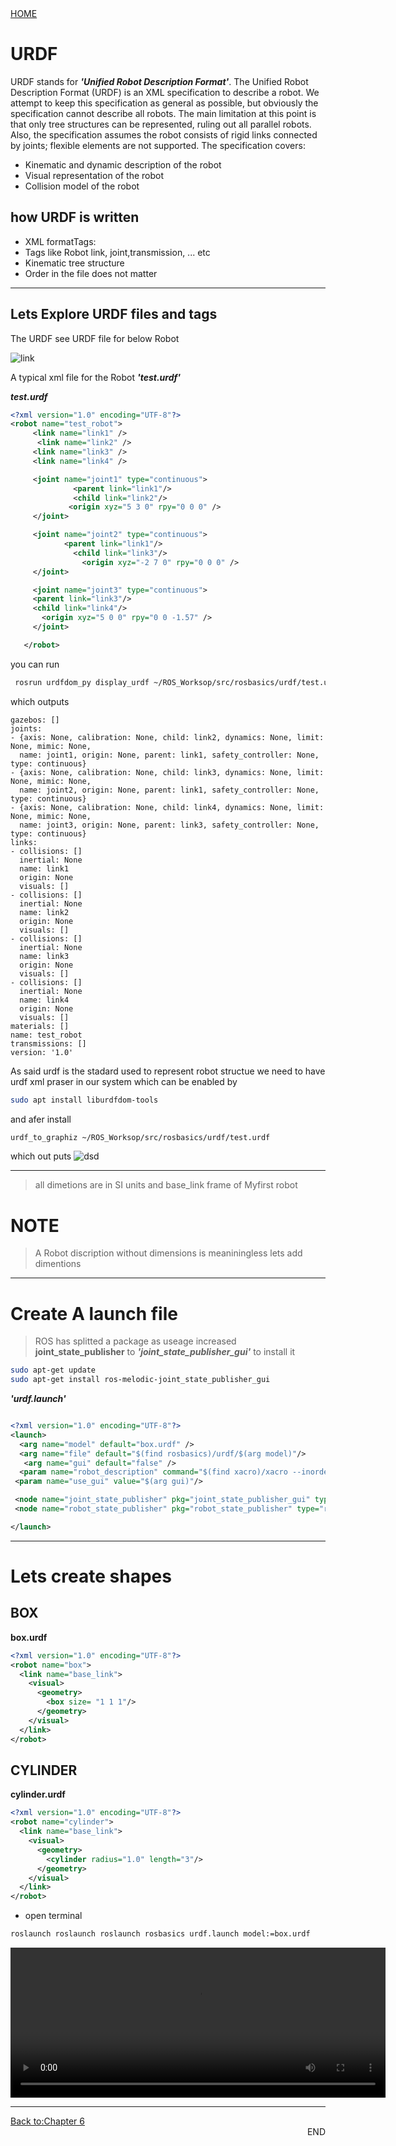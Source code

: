 <div align="left">
  <a href="https://jovinsav.github.io/Rosworkshop/">HOME</a>
</div>

# URDF
URDF stands for ***'Unified Robot Description Format'***.
The Unified Robot Description Format (URDF) is an XML specification to describe a robot. We attempt to keep this specification as general as possible, but obviously the specification cannot describe all robots. The main limitation at this point is that only tree structures can be represented, ruling out all parallel robots. Also, the specification assumes the robot consists of rigid links connected by joints; flexible elements are not supported. The specification covers:

* Kinematic and dynamic description of the robot
* Visual representation of the robot
* Collision model of the robot



## how URDF is written
* XML formatTags:
* Tags like Robot link, joint,transmission, ... etc
* Kinematic tree structure
* Order in the file does not matter

---

## Lets Explore URDF files and tags
The URDF see URDF file for below Robot

![link](images/link.png)

A typical xml file for the Robot ***'test.urdf'***

***test.urdf***
```XML
<?xml version="1.0" encoding="UTF-8"?>
<robot name="test_robot">
     <link name="link1" />
      <link name="link2" />
     <link name="link3" />
     <link name="link4" />

     <joint name="joint1" type="continuous">
              <parent link="link1"/>
              <child link="link2"/>
             <origin xyz="5 3 0" rpy="0 0 0" />
     </joint>

     <joint name="joint2" type="continuous">
            <parent link="link1"/>
              <child link="link3"/>
                <origin xyz="-2 7 0" rpy="0 0 0" />
     </joint>

     <joint name="joint3" type="continuous">
     <parent link="link3"/>
     <child link="link4"/>
       <origin xyz="5 0 0" rpy="0 0 -1.57" />
     </joint>

   </robot>
```
you can run
```bash
 rosrun urdfdom_py display_urdf ~/ROS_Worksop/src/rosbasics/urdf/test.urdf
 ```
 which outputs
```
gazebos: []
joints:
- {axis: None, calibration: None, child: link2, dynamics: None, limit: None, mimic: None,
  name: joint1, origin: None, parent: link1, safety_controller: None, type: continuous}
- {axis: None, calibration: None, child: link3, dynamics: None, limit: None, mimic: None,
  name: joint2, origin: None, parent: link1, safety_controller: None, type: continuous}
- {axis: None, calibration: None, child: link4, dynamics: None, limit: None, mimic: None,
  name: joint3, origin: None, parent: link3, safety_controller: None, type: continuous}
links:
- collisions: []
  inertial: None
  name: link1
  origin: None
  visuals: []
- collisions: []
  inertial: None
  name: link2
  origin: None
  visuals: []
- collisions: []
  inertial: None
  name: link3
  origin: None
  visuals: []
- collisions: []
  inertial: None
  name: link4
  origin: None
  visuals: []
materials: []
name: test_robot
transmissions: []
version: '1.0'

```


As said urdf is the stadard used to represent robot structue we need to have urdf xml praser in our system which can be enabled by

```bash
sudo apt install liburdfdom-tools
```
and afer install
```bash
urdf_to_graphiz ~/ROS_Worksop/src/rosbasics/urdf/test.urdf
```
which out puts
![dsd](images/test_robot.jpg)

---

> all dimetions are in SI units and base_link frame  of Myfirst robot

# NOTE
> A Robot discription without dimensions is meaniningless lets add dimentions

---
# Create A launch file  
> ROS has splitted a package as useage increased **joint_state_publisher** to ***'joint_state_publisher_gui'***
to install it
```bash
sudo apt-get update
sudo apt-get install ros-melodic-joint_state_publisher_gui
```

***'urdf.launch'***

```xml

<?xml version="1.0" encoding="UTF-8"?>
<launch>
  <arg name="model" default="box.urdf" />
  <arg name="file" default="$(find rosbasics)/urdf/$(arg model)"/>
   <arg name="gui" default="false" />
  <param name="robot_description" command="$(find xacro)/xacro --inorder $(arg file)" />
 <param name="use_gui" value="$(arg gui)"/>

 <node name="joint_state_publisher" pkg="joint_state_publisher_gui" type="joint_state_publisher_gui" />
 <node name="robot_state_publisher" pkg="robot_state_publisher" type="robot_state_publisher" />

</launch>
```
---

# Lets create shapes
## BOX

**box.urdf**

```XML
<?xml version="1.0" encoding="UTF-8"?>
<robot name="box">
  <link name="base_link">
    <visual>
      <geometry>
        <box size= "1 1 1"/>
      </geometry>
    </visual>
  </link>
</robot>
```
## CYLINDER

**cylinder.urdf**

```XML
<?xml version="1.0" encoding="UTF-8"?>
<robot name="cylinder">
  <link name="base_link">
    <visual>
      <geometry>
        <cylinder radius="1.0" length="3"/>
      </geometry>
    </visual>
  </link>
</robot>
```

* open terminal

 ```bash
roslaunch roslaunch roslaunch rosbasics urdf.launch model:=box.urdf
 ```
 
 <video width="600" height="240" controls preload>
    <source src="rviz-2020.mp4"></source> 
</video>

 ---
<div align="left">
  <a href="https://jovinsav.github.io/Rosworkshop/chapter6.html">Back to:Chapter 6</a>
</div>

<div align="right">
  END
</div>


